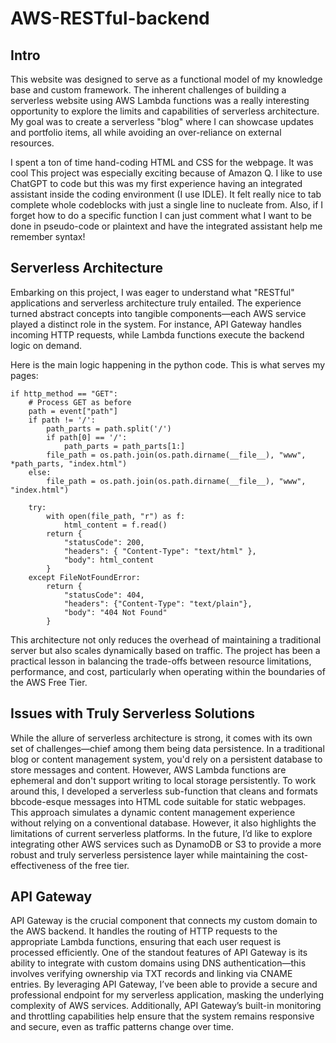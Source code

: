# AWS-RESTful-backend

## Intro

This website was designed to serve as a functional model of my knowledge base and custom framework. The inherent challenges of building a serverless website using AWS Lambda functions was a really interesting
opportunity to explore the limits and capabilities of serverless architecture. My goal was to create a serverless "blog" where I can showcase updates and portfolio items, all while avoiding an over-reliance on external resources.

I spent a ton of time hand-coding HTML and CSS for the webpage. It was cool  This project was especially exciting because of Amazon Q. I like to use ChatGPT to code but this was my first experience having an integrated assistant 
inside the coding environment (I use IDLE). It felt really nice to tab complete whole codeblocks with just a single line to nucleate from. Also, if I forget how to do a specific function I can just comment what I want to be done in
pseudo-code or plaintext and have the integrated assistant help me remember syntax!

## Serverless Architecture

Embarking on this project, I was eager to understand what "RESTful" applications and serverless architecture truly entailed. The experience turned abstract concepts into tangible components—each AWS service played a distinct role in the system. 
For instance, API Gateway handles incoming HTTP requests, while Lambda functions execute the backend logic on demand.

Here is the main logic happening in the python code. This is what serves my pages:
```
if http_method == "GET":
    # Process GET as before
    path = event["path"]
    if path != '/':
        path_parts = path.split('/')
        if path[0] == '/':
            path_parts = path_parts[1:]
        file_path = os.path.join(os.path.dirname(__file__), "www", *path_parts, "index.html")
    else:
        file_path = os.path.join(os.path.dirname(__file__), "www", "index.html")
  
    try:
        with open(file_path, "r") as f:
            html_content = f.read()
        return {
            "statusCode": 200,
            "headers": { "Content-Type": "text/html" },
            "body": html_content
        }
    except FileNotFoundError:
        return {
            "statusCode": 404,
            "headers": {"Content-Type": "text/plain"},
            "body": "404 Not Found"
        }
```
This architecture not only reduces the overhead of maintaining a traditional server but also scales dynamically based on traffic. The project has been a practical lesson in balancing the trade-offs between resource limitations, performance, and cost, 
particularly when operating within the boundaries of the AWS Free Tier.

## Issues with Truly Serverless Solutions

While the allure of serverless architecture is strong, it comes with its own set of challenges—chief among them being data persistence. In a traditional blog or content management 
system, you'd rely on a persistent database to store messages and content. However, AWS Lambda functions are ephemeral and don't support writing to local storage persistently.
To work around this, I developed a serverless sub-function that cleans and formats bbcode-esque messages into HTML code suitable for static webpages. This approach simulates a dynamic content management experience without 
relying on a conventional database. However, it also highlights the limitations of current serverless platforms. In the future, I’d like to explore integrating other AWS services such as DynamoDB or S3 to provide a more robust 
and truly serverless persistence layer while maintaining the cost-effectiveness of the free tier.

## API Gateway

API Gateway is the crucial component that connects my custom domain to the AWS backend. It handles the routing of HTTP requests to the appropriate Lambda functions, ensuring that each user request is processed efficiently. 
One of the standout features of API Gateway is its ability to integrate with custom domains using DNS authentication—this involves verifying ownership via TXT records and linking via CNAME entries.
By leveraging API Gateway, I’ve been able to provide a secure and professional endpoint for my serverless application, masking the underlying complexity of AWS services. Additionally, API Gateway’s built-in monitoring and throttling 
capabilities help ensure that the system remains responsive and secure, even as traffic patterns change over time.
